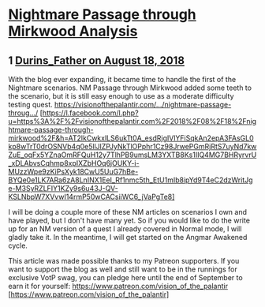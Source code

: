 # [Nightmare Passage through Mirkwood Analysis](https://community.fantasyflightgames.com/topic/281224-nightmare-passage-through-mirkwood-analysis/)

## 1 [Durins_Father on August 18, 2018](https://community.fantasyflightgames.com/topic/281224-nightmare-passage-through-mirkwood-analysis/?do=findComment&comment=3444677)

With the blog ever expanding, it became time to handle the first of the Nightmare scenarios. NM Passage through Mirkwood added some teeth to the scenario, but it is still easy enough to use as a moderate difficulty testing quest. https://visionofthepalantir.com/…/nightmare-passage-throug…/ [https://l.facebook.com/l.php?u=https%3A%2F%2Fvisionofthepalantir.com%2F2018%2F08%2F18%2Fnightmare-passage-through-mirkwood%2F&h=AT2lkCwkxlLS6ukTt0A_esdRjgIVlYFiSqkAn2epA3FAsGL0kp8wTrT0drOSNVb4q0e5llJlZPJyNkTlOPphr1Cz98JrwePGmRjRtS7uyNd7kwZuE_oqFx5YZnaOmRFQuH12y7TlhPB9umsLM3YXTB8Ks1IIQ4MG7BHRyrvrU_xDLAbvsCqhmp8xpIXZbHOq6jOUKY-i-MUzzWpe9zKiPsXyk18CwU5UuG7hBe-BYQe0e1LK7ARa6zA8LnINX1EeI_Rf1nmc5th_EtU1mIb8ipYd9T4eC2dzWritJge-M3SyRZLFIY1KZy9s6u43J-QV-KSLNbpW7XVvwI14rmP50wCACsiiWC6_jVaPgTe8]

I will be doing a couple more of these NM articles on scenarios I own and have played, but I don't have many yet. So if you would like to do the write up for an NM version of a quest I already covered in Normal mode, I will gladly take it. In the meantime, I will get started on the Angmar Awakened cycle.

This article was made possible thanks to my Patreon supporters. If you want to support the blog as well and still want to be in the runnings for exclusive VotP swag, you can pledge here until the end of September to earn it for yourself: https://www.patreon.com/vision_of_the_palantir [https://www.patreon.com/vision_of_the_palantir]

